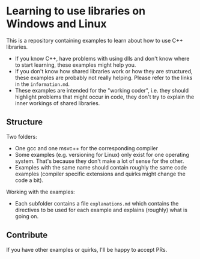 # Learning to use libraries on Windows and Linux

This is a repository containing examples to learn about how to use C++ libraries. 

- If you know C++, have problems with using dlls and don't know where to start learning, these examples might help you.
- If you don't know how shared libraries work or how they are structured, these examples are probably not really helping. Please refer to the links in the `information.md`.
- These examples are intended for the "working coder", i.e. they should highlight problems that might occur in code, they don't try to explain the inner workings of shared libraries.

## Structure

Two folders: 
- One gcc and one msvc++ for the corresponding compiler
- Some examples (e.g. versioning for Linux) only exist for one operating system. That's because they don't make a lot of sense for the other.
- Examples with the same name should contain roughly the same code examples (compiler specific extensions and quirks might change the code a bit).

Working with the examples:
- Each subfolder contains a file `explanations.md` which contains the directives to be used for each example and explains (roughly) what is going on.

## Contribute

If you have other examples or quirks, I'll be happy to accept PRs.
